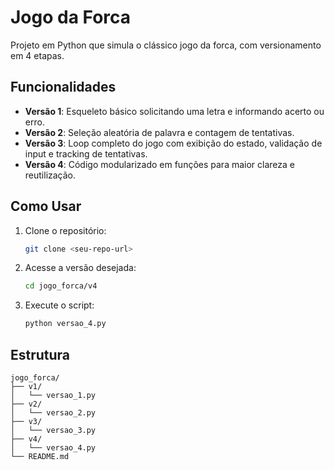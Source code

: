 # Jogo da Forca

Projeto em Python que simula o clássico jogo da forca, com versionamento em 4 etapas.

## Funcionalidades

- **Versão 1**: Esqueleto básico solicitando uma letra e informando acerto ou erro.
- **Versão 2**: Seleção aleatória de palavra e contagem de tentativas.
- **Versão 3**: Loop completo do jogo com exibição do estado, validação de input e tracking de tentativas.
- **Versão 4**: Código modularizado em funções para maior clareza e reutilização.

## Como Usar

1. Clone o repositório:
   ```bash
   git clone <seu-repo-url>
   ```
2. Acesse a versão desejada:
   ```bash
   cd jogo_forca/v4
   ```
3. Execute o script:
   ```bash
   python versao_4.py
   ```

## Estrutura

```
jogo_forca/
├── v1/
│   └── versao_1.py
├── v2/
│   └── versao_2.py
├── v3/
│   └── versao_3.py
├── v4/
│   └── versao_4.py
└── README.md
```


